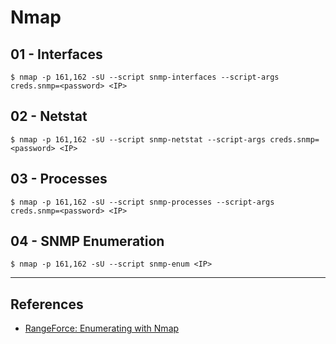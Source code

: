 # Nmap

## 01 - Interfaces

`$ nmap -p 161,162 -sU --script snmp-interfaces --script-args creds.snmp=<password> <IP>`

## 02 - Netstat

`$ nmap -p 161,162 -sU --script snmp-netstat --script-args creds.snmp=<password> <IP>`

## 03 - Processes

`$ nmap -p 161,162 -sU --script snmp-processes --script-args creds.snmp=<password> <IP>`

## 04 - SNMP Enumeration

`$ nmap -p 161,162 -sU --script snmp-enum <IP>`

---
## References

- [RangeForce: Enumerating with Nmap](https://materials.rangeforce.com/tutorial/2020/01/30/Enumerating-with-Nmap/)